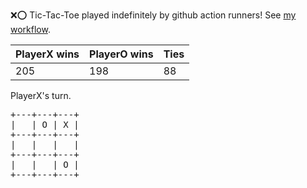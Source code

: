 :x::o: Tic-Tac-Toe played indefinitely by github action runners! See [my workflow](.github/workflows/play.yaml).

|PlayerX wins|PlayerO wins|Ties|
|-|-|-|
|205|198|88|

PlayerX's turn.

<pre>
+---+---+---+
|   | O | X |
+---+---+---+
|   |   |   |
+---+---+---+
|   |   | O |
+---+---+---+
</pre>